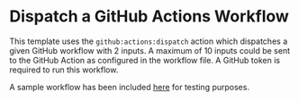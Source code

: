 # Dispatch a GitHub Actions Workflow
This template uses the `github:actions:dispatch` action which dispatches a given GitHub workflow with 2 inputs. A maximum of 10 inputs could be sent to the GitHub Action as configured in the workflow file. A GitHub token is required to run this workflow.

A sample workflow has been included [here](sample-workflow.yml) for testing purposes.